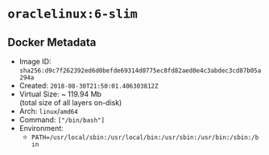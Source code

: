 # `oraclelinux:6-slim`

## Docker Metadata

- Image ID: `sha256:d9c7f262392ed6d0befde69314d0775ec8fd82aed0e4c3abdec3cd87b05a294a`
- Created: `2018-08-30T21:50:01.406303812Z`
- Virtual Size: ~ 119.94 Mb  
  (total size of all layers on-disk)
- Arch: `linux`/`amd64`
- Command: `["/bin/bash"]`
- Environment:
  - `PATH=/usr/local/sbin:/usr/local/bin:/usr/sbin:/usr/bin:/sbin:/bin`

